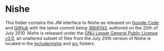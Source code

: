# Nishe
This folder contains the JNI interface to Nishe as released on [Google Code](https://code.google.com/archive/p/nishe/) and [GitHub](https://github.com/b0ri5/nishe-googlecode) with the latest commit being [36b97d3](https://github.com/b0ri5/nishe-googlecode/commit/36b97d3a99ce36c39250c0d16a52e4bea2a6ba86), authored on the 20th of July 2010. Nishe is released under the [GNU Lesser General Public License v3.0](https://www.gnu.org/licenses/lgpl-3.0.en.html), an unaltered subset of files from the July 20th version of Nishe is located in the [include/nishe](include/nishe) and [src](src) folders.